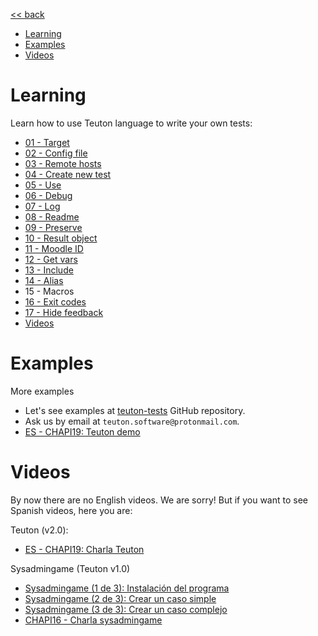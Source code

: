 
[<< back](../../README.md)

* [Learning](#learning)
* [Examples](#examples)
* [Videos](#videos)

# Learning

Learn how to use Teuton language to write your own tests:
- [01 - Target](01-target.md)
- [02 - Config file](02-config.md)
- [03 - Remote hosts](03-remote_hosts.md)
- [04 - Create new test](04-new_test.md)
- [05 - Use](05-use.md)
- [06 - Debug](06-debug.md)
- [07 - Log](07-log.md)
- [08 - Readme](08-readme.md)
- [09 - Preserve](09-preserve.md)
- [10 - Result object](10-result.md)
- [11 - Moodle ID](11-moodle_id.md)
- [12 - Get vars](12-get_vars.md)
- [13 - Include](13-include.md)
- [14 - Alias](14-alias.md)
- 15 - Macros
- [16 - Exit codes](16-exit_codes.md)
- [17 - Hide feedback](17-hide-feedback.md)
- [Videos](videos.md)

# Examples

More examples
* Let's see examples at [teuton-tests](https://github.com/dvarrui/teuton-tests) GitHub repository.
* Ask us by email at `teuton.software@protonmail.com`.
* [ES - CHAPI19: Teuton demo](https://github.com/dvarrui/proyectos-de-ejemplo/tree/master/charlas/teuton)

# Videos

By now there are no English videos. We are sorry!
But if you want to see Spanish videos, here you are:

Teuton (v2.0):
* [ES - CHAPI19: Charla Teuton](https://youtu.be/KFWQDfNAFxI?t=12221)

Sysadmingame (Teuton v1.0)
* [Sysadmingame (1 de 3): Instalación del programa](https://youtu.be/dnyMq9_KDco)
* [Sysadmingame (2 de 3): Crear un caso simple](https://youtu.be/0e2g5Izvc6c)
* [Sysadmingame (3 de 3): Crear un caso complejo](https://youtu.be/ebEK6OXH8kQ)
* [CHAPI16 - Charla sysadmingame](https://youtu.be/cNJaB5xzHHQ)
